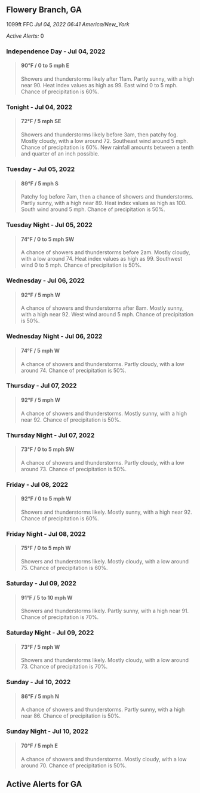 ## Flowery Branch, GA
1099ft
FFC
*Jul 04, 2022 06:41 America/New_York*

*Active Alerts:* 0
### Independence Day - Jul 04, 2022
> #### **90&deg;F** / 0 to 5 mph E
> Showers and thunderstorms likely after 11am. Partly sunny, with a high near 90. Heat index values as high as 99. East wind 0 to 5 mph. Chance of precipitation is 60%.

### Tonight - Jul 04, 2022
> #### **72&deg;F** / 5 mph SE
> Showers and thunderstorms likely before 3am, then patchy fog. Mostly cloudy, with a low around 72. Southeast wind around 5 mph. Chance of precipitation is 60%. New rainfall amounts between a tenth and quarter of an inch possible.

### Tuesday - Jul 05, 2022
> #### **89&deg;F** / 5 mph S
> Patchy fog before 7am, then a chance of showers and thunderstorms. Partly sunny, with a high near 89. Heat index values as high as 100. South wind around 5 mph. Chance of precipitation is 50%.

### Tuesday Night - Jul 05, 2022
> #### **74&deg;F** / 0 to 5 mph SW
> A chance of showers and thunderstorms before 2am. Mostly cloudy, with a low around 74. Heat index values as high as 99. Southwest wind 0 to 5 mph. Chance of precipitation is 50%.

### Wednesday - Jul 06, 2022
> #### **92&deg;F** / 5 mph W
> A chance of showers and thunderstorms after 8am. Mostly sunny, with a high near 92. West wind around 5 mph. Chance of precipitation is 50%.

### Wednesday Night - Jul 06, 2022
> #### **74&deg;F** / 5 mph W
> A chance of showers and thunderstorms. Partly cloudy, with a low around 74. Chance of precipitation is 50%.

### Thursday - Jul 07, 2022
> #### **92&deg;F** / 5 mph W
> A chance of showers and thunderstorms. Mostly sunny, with a high near 92. Chance of precipitation is 50%.

### Thursday Night - Jul 07, 2022
> #### **73&deg;F** / 0 to 5 mph SW
> A chance of showers and thunderstorms. Partly cloudy, with a low around 73. Chance of precipitation is 50%.

### Friday - Jul 08, 2022
> #### **92&deg;F** / 0 to 5 mph W
> Showers and thunderstorms likely. Mostly sunny, with a high near 92. Chance of precipitation is 60%.

### Friday Night - Jul 08, 2022
> #### **75&deg;F** / 0 to 5 mph W
> Showers and thunderstorms likely. Mostly cloudy, with a low around 75. Chance of precipitation is 60%.

### Saturday - Jul 09, 2022
> #### **91&deg;F** / 5 to 10 mph W
> Showers and thunderstorms likely. Partly sunny, with a high near 91. Chance of precipitation is 70%.

### Saturday Night - Jul 09, 2022
> #### **73&deg;F** / 5 mph W
> Showers and thunderstorms likely. Mostly cloudy, with a low around 73. Chance of precipitation is 70%.

### Sunday - Jul 10, 2022
> #### **86&deg;F** / 5 mph N
> A chance of showers and thunderstorms. Partly sunny, with a high near 86. Chance of precipitation is 50%.

### Sunday Night - Jul 10, 2022
> #### **70&deg;F** / 5 mph E
> A chance of showers and thunderstorms. Mostly cloudy, with a low around 70. Chance of precipitation is 50%.

## Active Alerts for GA


